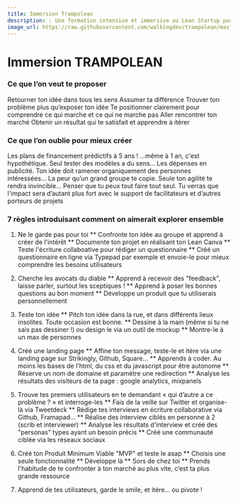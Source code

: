 ```yaml
---
title: Immersion Trampolean
description: : Une formation intensive et immersive au Lean Startup pour tester ton projet
image_url: https://raw.githubusercontent.com/walkingdev/trampolean/master/media/trampolean-immersion.png
---
```


# Immersion TRAMPOLEAN

### Ce que l’on veut te proposer

Retourner ton idée dans tous les sens 
Assumer ta différence
Trouver ton problème plus qu’exposer ton idée 
Te positionner clairement pour comprendre ce qui marche et ce qui ne marche pas
Aller rencontrer ton marché
Obtenir un résultat qui te satisfait et apprendre à itérer

### Ce que l’on oublie pour mieux créer

Les plans de financement prédictifs à 5 ans ! ...même à 1 an, c'est hypothétique. Seul tester des modèles a du sens...
Les dépenses en publicité. Ton idée doit ramener organiquement des personnes intéressées...
La peur qu’un grand groupe te copie. Seule ton agilité te rendra invincible...
Penser que tu peux tout faire tout seul. Tu verras que l'impact sera d’autant plus fort avec le support de facilitateurs et d’autres porteurs de projets

### 7 règles introduisant comment on aimerait explorer ensemble

1. Ne le garde pas pour toi
  ** Confronte ton idée au groupe et apprend à créer de l'intérêt
  ** Documente ton projet en réalisant ton Lean Canva
  ** Teste l'écriture collaboative pour rédiger un questionnaire
  ** Créé un questionnaire en ligne via Typepad par exemple et envoie-le pour mieux comprendre les besoins utilisateurs
  
2. Cherche les avocats du diable
  ** Apprend à recevoir des "feedback", laisse parler, surtout les sceptiques !
  ** Apprend à poser les bonnes questions au bon moment
  ** Développe un produit que tu utiliserais personnellement
  
3. Teste ton idée
  ** Pitch ton idée dans la rue, et dans différents lieux insolites. Toute occasion est bonne.
  ** Dessine à la main (même si tu ne sais pas dessiner !) ou design le via un outil de mockup
  ** Montre-le à un max de personnes
  
4. Créé une landing page
  ** Affine ton message, teste-le et itère via une landing page sur Strikingly, Github, Square...
  ** Apprends à coder. Au moins les bases de l'html, du css et du javascript pour être autonome
  ** Réserve un nom de domaine et paramètre une redirection
  ** Analyse les résultats des visiteurs de ta page : google analytics, mixpanels
  
5. Trouve tes premiers utilisateurs en te demandant « qui d’autre a ce problème ? » et interroge-les
  ** Fais de la veille sur Twitter et organise-là via Tweetdeck
  ** Rédige tes interviews en écriture collaborative via Github, Framapad...
  ** Réalise des interview ciblés en personne à 2 (scrib et interviewer)
  ** Analyse les résultats d'interview et créé des "personas" types ayant un besoin précis
  ** Créé une communauté ciblée via les réseaux sociaux
  
6. Créé ton Produit Minimum Viable "MVP" et teste le asap
  ** Choisis une seule fonctionnalité
  ** Développe là
  ** Sors de chez toi
  ** Prends l'habitude de te confronter à ton marché au plus vite, c’est ta plus grande ressource
  
7. Apprend de tes utilisateurs, garde le smile, et itère... ou pivote !
